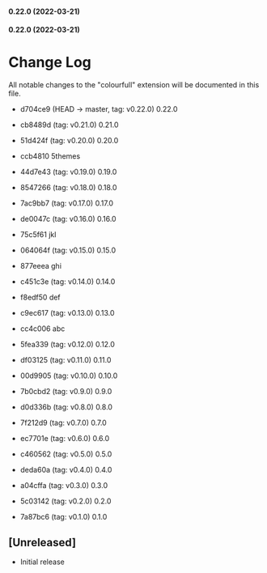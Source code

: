 #### 0.22.0 (2022-03-21)

#### 0.22.0 (2022-03-21)

# Change Log

All notable changes to the "colourfull" extension will be documented in this file.

<!-- Check [Keep a Changelog](http://keepachangelog.com/) for recommendations onhow to structure this file. -->


* d704ce9 (HEAD -> master, tag: v0.22.0) 0.22.0

* cb8489d (tag: v0.21.0) 0.21.0

* 51d424f (tag: v0.20.0) 0.20.0

* ccb4810 5themes

* 44d7e43 (tag: v0.19.0) 0.19.0

* 8547266 (tag: v0.18.0) 0.18.0

* 7ac9bb7 (tag: v0.17.0) 0.17.0

* de0047c (tag: v0.16.0) 0.16.0

* 75c5f61 jkl

* 064064f (tag: v0.15.0) 0.15.0

* 877eeea ghi

* c451c3e (tag: v0.14.0) 0.14.0

* f8edf50 def

* c9ec617 (tag: v0.13.0) 0.13.0

* cc4c006 abc

* 5fea339 (tag: v0.12.0) 0.12.0

* df03125 (tag: v0.11.0) 0.11.0

* 00d9905 (tag: v0.10.0) 0.10.0

* 7b0cbd2 (tag: v0.9.0) 0.9.0

* d0d336b (tag: v0.8.0) 0.8.0

* 7f212d9 (tag: v0.7.0) 0.7.0

* ec7701e (tag: v0.6.0) 0.6.0

* c460562 (tag: v0.5.0) 0.5.0

* deda60a (tag: v0.4.0) 0.4.0

* a04cffa (tag: v0.3.0) 0.3.0

* 5c03142 (tag: v0.2.0) 0.2.0

* 7a87bc6 (tag: v0.1.0) 0.1.0


## [Unreleased]

- Initial release
